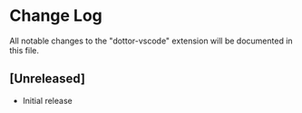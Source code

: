 # Change Log

All notable changes to the "dottor-vscode" extension will be documented in this file.

## [Unreleased]

- Initial release